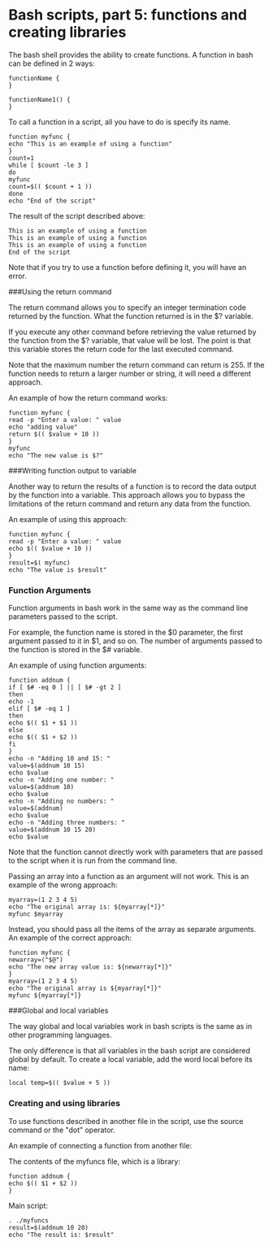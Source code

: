 # Bash scripts, part 5: functions and creating libraries

The bash shell provides the ability to create functions. A function in bash can be defined in 2 ways:
```shell
functionName {
}

functionName1() {
}
```

To call a function in a script, all you have to do is specify its name.
```shell
function myfunc {
echo "This is an example of using a function"
}
count=1
while [ $count -le 3 ]
do
myfunc
count=$(( $count + 1 ))
done
echo "End of the script"
```

The result of the script described above:
```
This is an example of using a function
This is an example of using a function
This is an example of using a function
End of the script
```

Note that if you try to use a function before defining it, you will have an error.

###Using the return command

The return command allows you to specify an integer termination code returned by the function. What the function returned is in the $? variable.

If you execute any other command before retrieving the value returned by the function from the $? variable, that value will be lost. The point is that this variable stores the return code for the last executed command.

Note that the maximum number the return command can return is 255. If the function needs to return a larger number or string, it will need a different approach.

An example of how the return command works:
```shell
function myfunc {
read -p "Enter a value: " value
echo "adding value"
return $(( $value + 10 ))
}
myfunc
echo "The new value is $?"
```

###Writing function output to variable

Another way to return the results of a function is to record the data output by the function into a variable. This approach allows you to bypass the limitations of the return command and return any data from the function.

An example of using this approach:
```shell
function myfunc {
read -p "Enter a value: " value
echo $(( $value + 10 ))
}
result=$( myfunc)
echo "The value is $result"
```

### Function Arguments

Function arguments in bash work in the same way as the command line parameters passed to the script.

For example, the function name is stored in the $0 parameter, the first argument passed to it in $1, and so on. The number of arguments passed to the function is stored in the $# variable.

An example of using function arguments:
```shell
function addnum {
if [ $# -eq 0 ] || [ $# -gt 2 ]
then
echo -1
elif [ $# -eq 1 ]
then
echo $(( $1 + $1 ))
else
echo $(( $1 + $2 ))
fi
}
echo -n "Adding 10 and 15: "
value=$(addnum 10 15)
echo $value
echo -n "Adding one number: "
value=$(addnum 10)
echo $value
echo -n "Adding no numbers: "
value=$(addnum)
echo $value
echo -n "Adding three numbers: "
value=$(addnum 10 15 20)
echo $value
```

Note that the function cannot directly work with parameters that are passed to the script when it is run from the command line.

Passing an array into a function as an argument will not work. This is an example of the wrong approach:
```shell
myarray=(1 2 3 4 5)
echo "The original array is: ${myarray[*]}"
myfunc $myarray
```

Instead, you should pass all the items of the array as separate arguments. An example of the correct approach:
```shell
function myfunc {
newarray=("$@")
echo "The new array value is: ${newarray[*]}"
}
myarray=(1 2 3 4 5)
echo "The original array is ${myarray[*]}"
myfunc ${myarray[*]}
```

###Global and local variables

The way global and local variables work in bash scripts is the same as in other programming languages.

The only difference is that all variables in the bash script are considered global by default.
To create a local variable, add the word local before its name:
```shell
local temp=$(( $value + 5 ))
```

### Creating and using libraries

To use functions described in another file in the script, use the source command or the "dot" operator.

An example of connecting a function from another file:

The contents of the myfuncs file, which is a library:
```shell
function addnum {
echo $(( $1 + $2 ))
}
```

Main script:
```shell
. ./myfuncs
result=$(addnum 10 20)
echo "The result is: $result"
```
